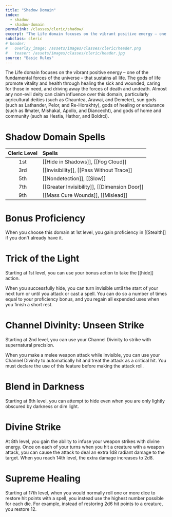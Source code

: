 ```yaml
---
title: "Shadow Domain"
index:
  - shadow 
  - shadow-domain
permalink: /classes/cleric/shadow/
excerpt: "The Life domain focuses on the vibrant positive energy – one of the fundamental forces of the universe – that sustains all life. The gods of life promote vitality and health through healing the sick and wounded, caring for those in need, and driving away the forces of death and undeath."
subclass: cleric
# header:
#   overlay_image: /assets/images/classes/cleric/header.png
#   teaser: /assets/images/classes/cleric/header.jpg
source: "Basic Rules"
---
```

The Life domain focuses on the vibrant positive energy – one of the fundamental forces of the universe – that sustains all life. The gods of life promote vitality and health through healing the sick and wounded, caring for those in need, and driving away the forces of death and undeath. Almost any non-evil deity can claim influence over this domain, particularly agricultural deities (such as Chauntea, Arawai, and Demeter), sun gods (such as Lathander, Pelor, and Re-Horakhty), gods of healing or endurance (such as Ilmater, Mishakal, Apollo, and Diancecht), and gods of home and community (such as Hestia, Hathor, and Boldrci).

# Shadow Domain Spells

| Cleric Level | Spells                              |
| :----------: | :---------------------------------- |
| 1st | [[Hide in Shadows]], [[Fog Cloud]]                   |
| 3rd | [[Invisibility]], [[Pass Without Trace]] |
| 5th |	[[Nondetection]], [[Slow]]             |
| 7th | [[Greater Invisibility]], [[Dimension Door]]        |
| 9th | [[Mass Cure Wounds]], [[Mislead]]         |

# Bonus Proficiency
When you choose this domain at 1st level, you gain proficiency in [[Stealth]] if you don't already have it.

# Trick of the Light
Starting at 1st level, you can use your bonus action to take the [[hide]] action.

When you successfully hide, you can turn invisible until the start of your next turn or until you attack or cast a spell. You can do so a number of times equal to your proficiency bonus, and you regain all expended uses when you finish a short rest.

# Channel Divinity: Unseen Strike 
Starting at 2nd level, you can use your Channel Divinity to strike with supernatural precision.

When you make a melee weapon attack while invisible, you can use your Channel Divinity to automatically hit and treat the attack as a critical hit. You must declare the use of this feature before making the attack roll.

# Blend in Darkness 
Starting at 6th level, you can attempt to hide even when you are only lightly obscured by darkness or dim light.

# Divine Strike
At 8th level, you gain the ability to infuse your weapon strikes with divine energy. Once on each of your turns when you hit a creature with a weapon attack, you can cause the attack to deal an extra 1d8 radiant damage to the target. When you reach 14th level, the extra damage increases to 2d8.

# Supreme Healing
Starting at 17th level, when you would normally roll one or more dice to restore hit points with a spell, you instead use the highest number possible for each die. For example, instead of restoring 2d6 hit points to a creature, you restore 12.
